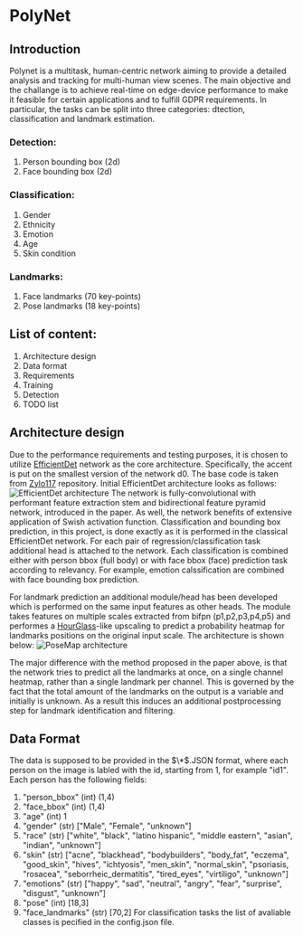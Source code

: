 # PolyNet
## Introduction
Polynet is a multitask, human-centric network aiming to provide a detailed analysis and tracking for multi-human view scenes. The main objective and the challange is to achieve real-time on edge-device performance to make it feasible for certain applications and to fulfill GDPR requirements. In particular, the tasks can be split into three categories: dtection, classification and landmark estimation.
### Detection:
1. Person bounding box (2d)
2. Face bounding box (2d)
### Classification:
1. Gender
2. Ethnicity
3. Emotion
4. Age
5. Skin condition
### Landmarks:
1. Face landmarks (70 key-points)
2. Pose landmarks (18 key-points)

## List of content:
1. Architecture design
2. Data format
3. Requirements
3. Training
4. Detection
5. TODO list


## Architecture design
Due to the performance requirements and testing purposes, it is chosen to utilize [EfficientDet](https://arxiv.org/abs/1911.09070) network as the core architecture. Specifically, the accent is put on the smallest version of the network d0. The base code is taken from [Zylo117](https://github.com/zylo117/Yet-Another-EfficientDet-Pytorch) repository. Initial EfficientDet architecture looks as follows: 
![EfficientDet architecture](/description_images/EfficientDet.jpg "EfficientDet architecture")
The network is fully-convolutional with performant feature extraction stem and bidirectional feature pyramid network, introduced in the paper. As well, the network benefits of extensive application of Swish activation function. Classification and bounding box prediction, in this project, is done exactly as it is performed  in the classical EfficientDet network. For each pair of regression/classification task additional head is attached to the network. Each classification is combined either with person bbox (full body) or with face bbox (face) prediction task according to relevancy. For example, emotion calssification are combined with face bounding box prediction.

For landmark prediction an additional module/head has been developed which is performed on the same input features as other heads. The module takes features on multiple scales extracted from bifpn (p1,p2,p3,p4,p5) and performes a [HourGlass](https://arxiv.org/abs/1603.06937)-like upscaling to predict a probability heatmap for landmarks positions on the original input scale. The architecture is shown below:
![PoseMap architecture](/description_images/PoseMap.jpg "PoseMap architecture")

The major difference with the method proposed in the paper above, is that the network tries to predict all the landmarks at once, on a single channel heatmap, rather than a single landmark per channel. This is governed by the fact that the total amount of the landmarks on the output is a variable and initially is unknown. As a result this induces an additional postprocessing step for landmark identification and filtering.

## Data Format

The data is supposed to be provided in the $\*$.JSON format, where each person on the image is labled with the id, starting from 1, for example "id1".
Each person has the following fields:
1. "person_bbox" (int) (1,4)
2. "face_bbox" (int) (1,4)
3. "age" (int) 1
4. "gender" (str) ["Male", "Female", "unknown"]
5. "race" (str) ["white", "black", "latino hispanic", "middle eastern", "asian", "indian", "unknown"]
6. "skin" (str) ["acne", "blackhead", "bodybuilders", "body_fat", "eczema", "good_skin", "hives", "ichtyosis", "men_skin", "normal_skin", "psoriasis, "rosacea", "seborrheic_dermatitis", "tired_eyes", "virtiligo", "unknown"]
7. "emotions" (str) ["happy", "sad", "neutral", "angry", "fear", "surprise", "disgust", "unknown"]
8. "pose" (int) [18,3]
9. "face_landmarks" (str) [70,2]
For classification tasks the list of avaliable classes is pecified in the config.json file.
